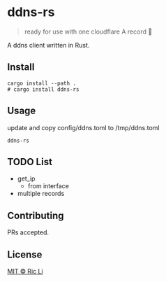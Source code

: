 # ddns-rs

> ready for use with one cloudflare A record 🥰

A ddns client written in Rust.


## Install

```shell
cargo install --path .
# cargo install ddns-rs
```

## Usage

update and copy config/ddns.toml to /tmp/ddns.toml

```shell
ddns-rs
```


## TODO List

 - get_ip
    - from interface
 - multiple records



## Contributing

PRs accepted.

## License

[MIT © Ric Li](../LICENSE)
